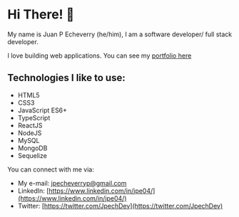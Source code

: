 # Hi There! 👋
My name is Juan P Echeverry (he/him), I am a software developer/ full stack developer. 



I love building web applications.
You can see my [portfolio here](https://juanpecheverry.com)

## Technologies I like to use:
- HTML5
- CSS3
- JavaScript ES6+
- TypeScript
- ReactJS
- NodeJS
- MySQL
- MongoDB
- Sequelize

You can connect with me via:
- My e-mail: [jpecheverryp@gmail.com](mailto:jpecheverryp@gmail.com)
- LinkedIn: [https://www.linkedin.com/in/jpe04/](https://www.linkedin.com/in/jpe04/)
- Twitter: [https://twitter.com/JpechDev](https://twitter.com/JpechDev)


<!--
**jpecheverryp/jpecheverryp** is a ✨ _special_ ✨ repository because its `README.md` (this file) appears on your GitHub profile.

Here are some ideas to get you started:

- 🔭 I’m currently working on ...
- 🌱 I’m currently learning ...
- 👯 I’m looking to collaborate on ...
- 🤔 I’m looking for help with ...
- 💬 Ask me about ...
- 📫 How to reach me: ...
- ⚡ Fun fact: ...
-->
